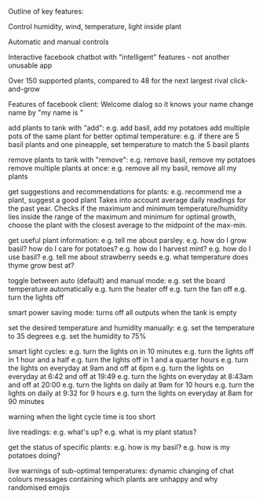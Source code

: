 Outline of key features:

Control humidity, wind, temperature, light inside plant

Automatic and manual controls

Interactive facebook chatbot with "intelligent" features - not another unusable app

Over 150 supported plants, compared to 48 for the next largest rival click-and-grow

Features of facebook client:
Welcome dialog so it knows your name
	change name by "my name is "

add plants to tank with "add":
	e.g. add basil, add my potatoes
add multiple pots of the same plant for better optimal temperature:
	e.g. if there are 5 basil plants and one pineapple, set temperature to match the 5 basil plants

remove plants to tank with "remove":
	e.g. remove basil, remove my potatoes
	remove multiple plants at once:
	e.g. remove all my basil, remove all my plants

get suggestions and recommendations for plants:
	e.g. recommend me a plant, suggest a good plant
	Takes into account average daily readings for the past year. Checks if the maximum and minimum temperature/humidity lies inside the range of the maximum and minimum for optimal growth, choose the plant with the closest average to the midpoint of the max-min.

get useful plant information:
	e.g. tell me about parsley.
	e.g. how do I grow basil? how do I care for potatoes?
	e.g. how do I harvest mint?
	e.g. how do I use basil?
	e.g. tell me about strawberry seeds
	e.g. what temperature does thyme grow best at?

toggle between auto (default) and manual mode:
	e.g. set the board temperature automatically
	e.g. turn the heater off
	e.g. turn the fan off
	e.g. turn the lights off

smart power saving mode:
	turns off all outputs when the tank is empty

set the desired temperature and humidity manually:
	e.g. set the temperature to 35 degrees
	e.g. set the humidity to 75%

smart light cycles:
	e.g. turn the lights on in 10 minutes
	e.g. turn the lights off in 1 hour and a half
	e.g. turn the lights off in 1 and a quarter hours
	e.g. turn the lights on everyday at 9am and off at 6pm
	e.g. turn the lights on everyday at 6:42 and off at 19:49
	e.g. turn the lights on everyday at 8:43am and off at 20:00
	e.g. turn the lights on daily at 9am for 10 hours
	e.g. turn the lights on daily at 9:32 for 9 hours
	e.g. turn the lights on everyday at 8am for 90 minutes

warning when the light cycle time is too short

live readings:
	e.g. what's up?
	e.g. what is my plant status?

get the status of specific plants:
	e.g. how is my basil?
	e.g. how is my potatoes doing?

live warnings of sub-optimal temperatures:
	dynamic changing of chat colours
	messages containing which plants are unhappy and why
	randomised emojis

